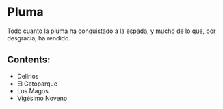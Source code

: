 # Pluma
Todo cuanto la pluma ha conquistado a la espada, y mucho de lo que, por desgracia, ha rendido.

## Contents:
* Delirios
* El Gatoparque
* Los Magos
* Vigésimo Noveno
